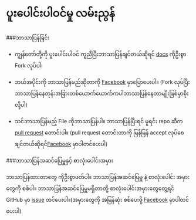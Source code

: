 # ပူးပေါင်းပါဝင်မှု လမ်းညွန်

###ဘာသာပြန်ခြင်း

 - ကျွန်တော်တို့ကို ပူးပေါင်းပါဝင် ကူညီပြီးဘာသာပြန်ချင်တယ်ဆိုရင်
   [docs](https://github.com/Laravel-Myanmar/docs) ကိုဦးစွာ Fork လုပ်ပါ၊

 - ဘယ်အပိုင်းကို ဘာသာပြန်မည်ဆိုတာကို [Facebook](https://www.facebook.com/groups/250409601822202/) မှာပြောပေးပါ။ (Fork
   လုပ်ပြီးဘာသာပြန်နေတုန်းအခြားတစ်ယောက်ယောက်ကပါဘာသာပြန်နေတာမျိုးဖြစ်မှာစိုးလို့ပါ)

 - သင်ဘာသာပြန်မည့် File ကိုဘာသာပြန်ပါ။  ဘာသာပြန်ပြီးရင် မူရင်း repo ဆီက
   [pull request](https://github.com/Laravel-Myanmar/docs/pulls) တောင်းပါ။  (pull request တောင်းတာကို မြန်မြန် accept
   လုပ်စေချင်တယ်ဆိုရင်[Facebook]( https://www.facebook.com/groups/250409601822202/) မှာပါတင်ပေးပါ)

###ဘာသာပြန်အဆင်ပြေမှူနှင့် စာလုံးပေါင်းအမှား

ဘာသာပြန်ထားတာတွေ ကိုဦးစွာဖတ်ပါ။ ဘာသာပြန်အဆင်ပြေမှူ နဲ့ စာလုံးပေါင်း အမှားတွေကို စစ်ပါ။ ဘာသာပြန်အဆင်ပြေမှူမရှိတာတို့ စာလုံးပေါင်းအမှားတွေတွေ့ရင် GitHub မှာ [issue](https://github.com/Laravel-Myanmar/docs/issues) တင်ပေးပါ။(အမှားတွေကို အမြန်ဆုံး စစ်ပေးဖို့ [Facebook](https://www.facebook.com/groups/250409601822202/) မှာပါတင်ပေးပါ)
